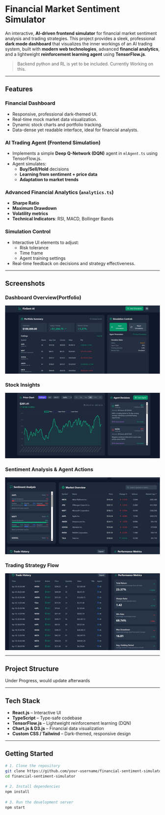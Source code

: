 #  Financial Market Sentiment Simulator

An interactive, **AI-driven frontend simulator** for financial market sentiment analysis and trading strategies. This project provides a sleek, professional **dark mode dashboard** that visualizes the inner workings of an AI trading system, built with **modern web technologies**, advanced **financial analytics**, and a lightweight **reinforcement learning agent** using **TensorFlow.js**.

>  Backend python and RL is yet to be included. Currently Working on this.

---

## Features

### Financial Dashboard
- Responsive, professional dark-themed UI.
- Real-time mock market data visualization.
- Dynamic stock charts and portfolio tracking.
- Data-dense yet readable interface, ideal for financial analysts.

### AI Trading Agent (Frontend Simulation)
- Implements a simple **Deep Q-Network (DQN)** agent in `mlAgent.ts` using TensorFlow.js.
- Agent simulates:
  - **Buy/Sell/Hold** decisions
  - **Learning from sentiment + price data**
  - **Adaptation to market trends**

### Advanced Financial Analytics (`analytics.ts`)
- **Sharpe Ratio**
- **Maximum Drawdown**
- **Volatility metrics**
- **Technical Indicators**: RSI, MACD, Bollinger Bands

###  Simulation Control
- Interactive UI elements to adjust:
  - Risk tolerance
  - Time frame
  - Agent training settings
- Real-time feedback on decisions and strategy effectiveness.

---

## Screenshots

### Dashboard Overview(Portfolio)
![Dashboard Overview](./images/portfoliosummary.jpeg)

### Stock Insights
![Portfolio Charts](./images/pricechart.jpeg)

### Sentiment Analysis & Agent Actions
![Sentiment Logic](./images/sentimentanalysis.jpeg)

### Trading Strategy Flow
![Component Panel](./images/tradehistory.jpeg)

---

## Project Structure

Under Progress, would update afterwards


---

## Tech Stack

- **React.js** – Interactive UI
- **TypeScript** – Type-safe codebase
- **TensorFlow.js** – Lightweight reinforcement learning (DQN)
- **Chart.js & D3.js** – Financial data visualization
- **Custom CSS / Tailwind** – Dark-themed, responsive design

---

## Getting Started

```bash
# 1. Clone the repository
git clone https://github.com/your-username/financial-sentiment-simulator.git
cd financial-sentiment-simulator

# 2. Install dependencies
npm install

# 3. Run the development server
npm start
